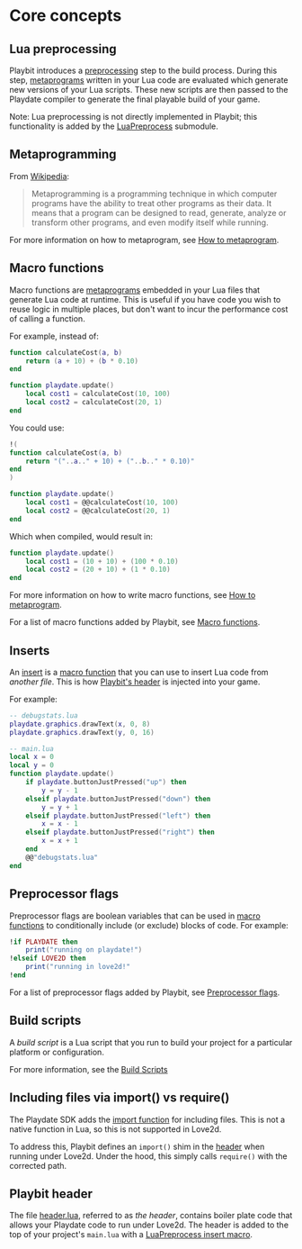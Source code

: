 # Core concepts

## Lua preprocessing

Playbit introduces a [preprocessing](https://en.wikipedia.org/wiki/Preprocessor) step to the build process. During this step, [metaprograms](#metaprogramming) written in your Lua code are evaluated which generate new versions of your Lua scripts. These new scripts are then passed to the Playdate compiler to generate the final playable build of your game.

Note: Lua preprocessing is not directly implemented in Playbit; this functionality is added by the  [LuaPreprocess](https://github.com/GamesRightMeow/LuaPreprocess) submodule.

## Metaprogramming
From [Wikipedia](https://en.wikipedia.org/wiki/Metaprogramming):
> Metaprogramming is a programming technique in which computer programs have the ability to treat other programs as their data. It means that a program can be designed to read, generate, analyze or transform other programs, and even modify itself while running.

For more information on how to metaprogram, see [How to metaprogram](https://github.com/GamesRightMeow/LuaPreprocess/blob/master/docs/getting-started.md#how-to-metaprogram).

## Macro functions
Macro functions are [metaprograms](#metaprogramming) embedded in your Lua files that generate Lua code at runtime. This is useful if you have code you wish to reuse logic in multiple places, but don't want to incur the performance cost of calling a function.

For example, instead of:
```lua
function calculateCost(a, b)
    return (a + 10) + (b * 0.10)
end

function playdate.update()
    local cost1 = calculateCost(10, 100)
    local cost2 = calculateCost(20, 1)
end
```

You could use:
```lua
!(
function calculateCost(a, b)
    return "("..a.." + 10) + ("..b.." * 0.10)"
end
)

function playdate.update()
    local cost1 = @@calculateCost(10, 100)
    local cost2 = @@calculateCost(20, 1)
end
```

Which when compiled, would result in:
```lua
function playdate.update()
    local cost1 = (10 + 10) + (100 * 0.10)
    local cost2 = (20 + 10) + (1 * 0.10)
end
```

For more information on how to write macro functions, see [How to metaprogram](https://github.com/GamesRightMeow/LuaPreprocess/blob/master/docs/getting-started.md#how-to-metaprogram).

For a list of macro functions added by Playbit, see [Macro functions](macro-functions.md).

## Inserts

An [insert](https://github.com/GamesRightMeow/LuaPreprocess/blob/master/docs/extra-functionality.md#insert) is a [macro function](#macro-functions) that you can use to insert Lua code from _another file_. This is how [Playbit's header](#playbit-header) is injected into your game.

<!-- TODO: what's a more useful/practical example? -->
For example:
```lua
-- debugstats.lua
playdate.graphics.drawText(x, 0, 8)
playdate.graphics.drawText(y, 0, 16)
```

```lua
-- main.lua
local x = 0
local y = 0
function playdate.update()
    if playdate.buttonJustPressed("up") then
        y = y - 1
    elseif playdate.buttonJustPressed("down") then
        y = y + 1
    elseif playdate.buttonJustPressed("left") then
        x = x - 1
    elseif playdate.buttonJustPressed("right") then
        x = x + 1
    end
    @@"debugstats.lua"
end
```

## Preprocessor flags
Preprocessor flags are boolean variables that can be used in [macro functions](#macro-functions) to conditionally include (or exclude) blocks of code. For example:

```lua
!if PLAYDATE then
    print("running on playdate!")
!elseif LOVE2D then
    print("running in love2d!"
!end
```

For a list of preprocessor flags added by Playbit, see [Preprocessor flags](preprocessor-flags.md).

## Build scripts
A _build script_ is a Lua script that you run to build your project for a particular platform or configuration. 

For more information, see the [Build Scripts](build-scripts.md)

## Including files via import() vs require()
The Playdate SDK adds the [import function](https://sdk.play.date/Inside%20Playdate.html#_structuring_your_project) for including files. This is not a native function in Lua, so this is not supported in Love2d.

To address this, Playbit defines an `import()` shim in the [header](core-concepts.md#playbit-header) when running under Love2d. Under the hood, this simply calls `require()` with the corrected path.

## Playbit header
The file [header.lua](../header.lua), referred to as _the header_, contains boiler plate code that allows your Playdate code to run under Love2d. The header is added to the top of your project's `main.lua` with a [LuaPreprocess insert macro](#inserts).